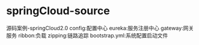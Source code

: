 # springCloud-source
源码案例-springCloud2.0
config:配置中心
eureka:服务注册中心
gateway:网关服务
ribbon:负载
zipping:链路追踪
bootstrap.yml:系统配置启动文件
